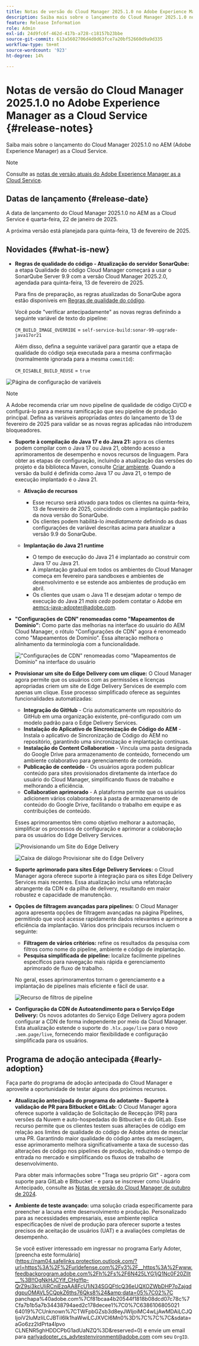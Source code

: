 ```yaml
---
title: Notas de versão do Cloud Manager 2025.1.0 no Adobe Experience Manager as a Cloud Service
description: Saiba mais sobre o lançamento do Cloud Manager 2025.1.0 no AEM as a Cloud Service.
feature: Release Information
role: Admin
exl-id: 24d9fc6f-462d-417b-a728-c18157b23bbe
source-git-commit: 613a5602706d4d0d63fce7a20bf52660d9a9d335
workflow-type: tm+mt
source-wordcount: '923'
ht-degree: 14%

---
```


# Notas de versão do Cloud Manager 2025.1.0 no Adobe Experience Manager as a Cloud Service {#release-notes}

<!-- https://wiki.corp.adobe.com/pages/viewpage.action?pageId=3389843928 -->

Saiba mais sobre o lançamento do Cloud Manager 2025.1.0 no AEM (Adobe Experience Manager) as a Cloud Service.

>[!NOTE]
>
>Consulte as [notas de versão atuais do Adobe Experience Manager as a Cloud Service](/help/release-notes/release-notes-cloud/release-notes-current.md).

## Datas de lançamento {#release-date}

A data de lançamento do Cloud Manager 2025.1.0 no AEM as a Cloud Service é quarta-feira, 22 de janeiro de 2025.

A próxima versão está planejada para quinta-feira, 13 de fevereiro de 2025.


## Novidades {#what-is-new}

* **Regras de qualidade do código - Atualização do servidor SonarQube:** a etapa Qualidade do código Cloud Manager começará a usar o SonarQube Server 9.9 com a versão Cloud Manager 2025.2.0, agendada para quinta-feira, 13 de fevereiro de 2025.

  Para fins de preparação, as regras atualizadas do SonarQube agora estão disponíveis em [Regras de qualidade do código](/help/implementing/cloud-manager/code-quality-testing.md#understanding-code-quality-rules).

  Você pode &quot;verificar antecipadamente&quot; as novas regras definindo a seguinte variável de texto do pipeline:

  `CM_BUILD_IMAGE_OVERRIDE` = `self-service-build:sonar-99-upgrade-java17or21`

  Além disso, defina a seguinte variável para garantir que a etapa de qualidade do código seja executada para a mesma confirmação (normalmente ignorada para a mesma `commitId`):

  `CM_DISABLE_BUILD_REUSE` = `true`

![Página de configuração de variáveis](/help/implementing/cloud-manager/release-notes/assets/variables-config.png)

>[!NOTE]
>
>A Adobe recomenda criar um novo pipeline de qualidade de código CI/CD e configurá-lo para a mesma ramificação que seu pipeline de produção principal. Defina as variáveis apropriadas *antes* do lançamento de 13 de fevereiro de 2025 para validar se as novas regras aplicadas não introduzem bloqueadores.

* **Suporte à compilação do Java 17 e do Java 21:** agora os clientes podem compilar com o Java 17 ou Java 21, obtendo acesso a aprimoramentos de desempenho e novos recursos de linguagem. Para obter as etapas de configuração, incluindo a atualização das versões do projeto e da biblioteca Maven, consulte [Criar ambiente](/help/implementing/cloud-manager/getting-access-to-aem-in-cloud/build-environment-details.md). Quando a versão da build é definida como Java 17 ou Java 21, o tempo de execução implantado é o Java 21.

   * **Ativação de recursos**
      * Esse recurso será ativado para todos os clientes na quinta-feira, 13 de fevereiro de 2025, coincidindo com a implantação padrão da nova versão do SonarQube.
      * Os clientes podem habilitá-lo *imediatamente* definindo as duas configurações de variável descritas acima para atualizar a versão 9.9 do SonarQube.

   * **Implantação do Java 21 runtime**
      * O tempo de execução do Java 21 é implantado ao construir com Java 17 ou Java 21.
      * A implantação gradual em todos os ambientes do Cloud Manager começa em fevereiro para sandboxes e ambientes de desenvolvimento e se estende aos ambientes de produção em abril.
      * Os clientes que usam o Java 11 e desejam adotar o tempo de execução do Java 21 *mais cedo* podem contatar o Adobe em [aemcs-java-adopter@adobe.com](mailto:aemcs-java-adopter@adobe.com).

* **&quot;Configurações de CDN&quot; renomeadas como &quot;Mapeamentos de Domínio&quot;:** Como parte das melhorias na interface do usuário do AEM Cloud Manager, o rótulo &quot;Configurações de CDN&quot; agora é renomeado como &quot;Mapeamentos de Domínio&quot;. Essa alteração melhora o alinhamento da terminologia com a funcionalidade. <!-- CMGR-64738 -->

  ![&quot;Configurações de CDN&quot; renomeadas como &quot;Mapeamentos de Domínio&quot; na interface do usuário](/help/implementing/cloud-manager/release-notes/assets/domain-mappings.png)

* **Provisionar um site do Edge Delivery com um clique:** O Cloud Manager agora permite que os usuários com as permissões e licenças apropriadas criem um site de Edge Delivery Services de exemplo com apenas um clique. Esse processo simplificado oferece as seguintes funcionalidades automatizadas:

   * **Integração do GitHub** - Cria automaticamente um repositório do GitHub em uma organização existente, pré-configurado com um modelo padrão para o Edge Delivery Services.
   * **Instalação do Aplicativo de Sincronização de Código do AEM** - Instala o aplicativo de Sincronização de Código do AEM no repositório, garantindo uma sincronização e implantação contínuas.
   * **Instalação do Content Collaboration** - Vincula uma pasta designada do Google Drive para armazenamento de conteúdo, fornecendo um ambiente colaborativo para gerenciamento de conteúdo.
   * **Publicação de conteúdo** - Os usuários agora podem publicar conteúdo para sites provisionados diretamente da interface do usuário do Cloud Manager, simplificando fluxos de trabalho e melhorando a eficiência.
   * **Collaboration aprimorado** - A plataforma permite que os usuários adicionem vários colaboradores à pasta de armazenamento de conteúdo do Google Drive, facilitando o trabalho em equipe e as contribuições de conteúdo.

  Esses aprimoramentos têm como objetivo melhorar a automação, simplificar os processos de configuração e aprimorar a colaboração para os usuários do Edge Delivery Services. <!-- CMGR-59362 -->

  ![Provisionando um Site do Edge Delivery](/help/implementing/cloud-manager/release-notes/assets/eds-one-click-60.png)

  ![Caixa de diálogo Provisionar site do Edge Delivery](/help/implementing/cloud-manager/release-notes/assets/eds-provision-60.png)

* **Suporte aprimorado para sites Edge Delivery Services:** o Cloud Manager agora oferece suporte à integração para os sites Edge Delivery Services mais recentes. Essa atualização inclui uma refatoração abrangente da CDN e da pilha de delivery, resultando em maior robustez e capacidade de manutenção.

* **Opções de filtragem avançadas para pipelines:** O Cloud Manager agora apresenta opções de filtragem avançadas na página Pipelines, permitindo que você acesse rapidamente dados relevantes e aprimore a eficiência da implantação. Vários dos principais recursos incluem o seguinte:

   * **Filtragem de vários critérios:** refine os resultados da pesquisa com filtros como nome do pipeline, ambiente e código de implantação.
   * **Pesquisa simplificada de pipeline:** localize facilmente pipelines específicos para navegação mais rápida e gerenciamento aprimorado de fluxo de trabalho.

  No geral, esses aprimoramentos tornam o gerenciamento e a implantação de pipelines mais eficiente e fácil de usar.

  ![Recurso de filtros de pipeline](/help/implementing/cloud-manager/release-notes/assets/pipeline-filters.png)

* **Configuração da CDN de Autoatendimento para o Serviço Edge Delivery:** Os novos adotantes do Serviço Edge Delivery agora podem configurar a CDN de forma independente por meio da Cloud Manager. Esta atualização estende o suporte do `.hlx.page/live` para o novo `.aem.page/live`, fornecendo maior flexibilidade e configuração simplificada para os usuários.

## Programa de adoção antecipada {#early-adoption}

Faça parte do programa de adoção antecipada do Cloud Manager e aproveite a oportunidade de testar alguns dos próximos recursos.

* **Atualização antecipada do programa do adotante - Suporte à validação de PR para Bitbucket e GitLab:** O Cloud Manager agora oferece suporte à validação de Solicitação de Recepção (PR) para versões da Nuvem e auto-hospedadas do Bitbucket e do GitLab. Esse recurso permite que os clientes testem suas alterações de código em relação aos limites de qualidade do código de Adobe antes de mesclar uma PR. Garantindo maior qualidade do código antes da mesclagem, esse aprimoramento melhora significativamente a taxa de sucesso das alterações de código nos pipelines de produção, reduzindo o tempo de entrada no mercado e simplificando os fluxos de trabalho de desenvolvimento.

  Para obter mais informações sobre &quot;Traga seu próprio Git&quot; - agora com suporte para GitLab e Bitbucket - e para se inscrever como Usuário Antecipado, consulte as [Notas de versão do Cloud Manager de outubro de 2024](/help/implementing/cloud-manager/release-notes/2024/2024-10-0.md##gitlab-bitbucket).

* **Ambiente de teste avançado:** uma solução criada especificamente para preencher a lacuna entre desenvolvimento e produção. Personalizado para as necessidades empresariais, esse ambiente replica especificações de nível de produção para oferecer suporte a testes precisos de aceitação de usuários (UAT) e a avaliações completas de desempenho.

  Se você estiver interessado em ingressar no programa Early Adoter, [preencha este formulário](https://nam04.safelinks.protection.outlook.com/?url=https%3A%2F%2Furldefense.com%2Fv3%2F__https%3A%2Fwww.feedbackprogram.adobe.com%2Fh%2Fs%2F6N425LYG1jQ1Nc0F20Zllt__%3B!!OgNkHJCYlf_CHg!fIp-QrZ9si3kcUIjRCniEzqAA8FcU1iN34SGQFtlcQ36eUQXOZWbDHP7oZajqddgpuOMAVL5CQpkZ6ths76Qks8%24&amp;data=05%7C02%7C panchapa%40adobe.com%7Cf81bcaa4b20544f1818b08dcd07c78c%7Cfa7b1b5a7b34438794aed2c178decee1%7C0%7C6386106805021 64019%7CUnknown%7CTWFpbGZsb3d8eyJWIjoiMC4wLjAwMDAiLCJQIjoiV2luMzIiLCJBTiI6Ik1haWwiLCJXVCI6Mn0%3D%7C%7C%7C&amp;sdata=aGo6zz2ldPrta4lpvo CLNENR5ghHDDCPbG1adUaNZQ%3D&amp;reserved=0) e envie um email para [earlyadopter_cs_advtestenvironment@adobe.com](mailto:earlyadopter_cs_advtestenvironment@adobe.com) com seu `OrgID`.



<!-- ## Bug fixes -->




<!-- ## Known issues {#known-issues} -->
